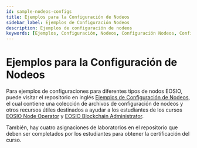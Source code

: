 ```yaml
---
id: sample-nodeos-configs
title: Ejemplos para la Configuración de Nodeos 
sidebar_label: Ejemplos de Configuración Nodeos 
description: Ejemplos de configuración de nodeos
keywords: [Ejemplos, Configuración, Nodeos, Configuración Nodeos, Configuración Nodeos EOS, EOS, EOS Costa Rica, Cómo configurar un nodo, Cómo configurar un nodo EOS, Qué es Nodeos]
---
```


# Ejemplos para la Configuración de Nodeos


Para ejemplos de configuraciones para diferentes tipos de nodos EOSIO, puede visitar el repositorio en inglés [Ejemplos de Configuración de Nodeos](https://github.com/eoscostarica/sample-nodeos-configs), el cual contiene una colección de archivos de configuración de nodeos y otros recursos útiles destinados a ayudar a los estudiantes de los cursos [EOSIO Node Operator](https://training.eos.io/courses/eosio-node-operator) y [EOSIO Blockchain Administrator](https://training.eos.io/courses/eosio-blockchain-adminstrator).

También, hay cuatro asignaciones de laboratorios en el repositorio que deben ser completados por los estudiantes para obtener la certificación del curso.
